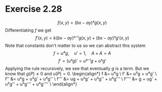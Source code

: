 # Exercise 2.28

$$ f(x, y) = (bx - ay)ᵏg(x, y) $$
Differentiating $f$ we get
$$ f'(x, y) = k(bx - ay)ᵏ⁻¹ g(x, y) + (bx - ay)ᵏ g'(x, y) $$
Note that constants don't matter to us so we can abstract this system
$$ f = u⁴g, \quad u' = 1, \quad A + A = A $$
$$ f' = (uᵏg)' = uᵏ⁻¹g + uᵏg' $$
Applying the rule recursively, we see that eventually $g$ is a term.
But we know that $g(P) ≠ 0$ and $u(P) = 0$.
\begin{align*}
f &= u⁴g \\
f' &= u³g + u⁴g' \\
f'' &= u²g + u³g' + u⁴g'' \\
f''' &= ug + u²g' + u³g'' + u⁴g''' \\
f'''' &= g + ug' + u²g'' + u³g''' + u⁴g'''' \\
\end{align*}

